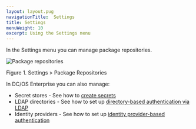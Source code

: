 ```yaml
---
layout: layout.pug
navigationTitle:  Settings
title: Settings
menuWeight: 10
excerpt: Using the Settings menu
---
```


In the Settings menu you can manage package repositories.



![Package repositories](/dcos/1.11/img/package-repositories-ee.png)

Figure 1. Settings > Package Repositories

In DC/OS Enterprise you can also manage:

- Secret stores - See how to [create secrets](/dcos/1.11/security/ent/secrets/create-secrets/#creating-key-value-pair-secrets-using-the-gui)
- LDAP directories - See how to set up [directory-based authentication via LDAP](/dcos/1.11/security/ent/ldap/)
- Identity providers - See how to set up [identity provider-based authentication](/dcos/1.11/security/ent/sso/)
